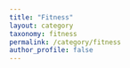 ```yaml
---
title: "Fitness"
layout: category
taxonomy: fitness
permalink: /category/fitness
author_profile: false
---
```

